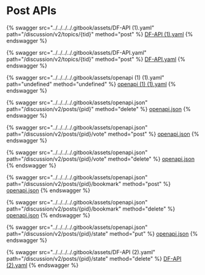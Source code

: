 # Post APIs

{% swagger src="../../../../.gitbook/assets/DF-API (1).yaml" path="/discussion/v2/topics/{tid}" method="post" %}
[DF-API (1).yaml](<../../../../.gitbook/assets/DF-API (1).yaml>)
{% endswagger %}

{% swagger src="../../../../.gitbook/assets/DF-API.yaml" path="/discussion/v2/topics/{tid}" method="post" %}
[DF-API.yaml](../../../../.gitbook/assets/DF-API.yaml)
{% endswagger %}

{% swagger src="../../../../.gitbook/assets/openapi (1) (1).yaml" path="undefined" method="undefined" %}
[openapi (1) (1).yaml](<../../../../.gitbook/assets/openapi (1) (1).yaml>)
{% endswagger %}

{% swagger src="../../../../.gitbook/assets/openapi.json" path="/discussion/v2/posts/{pid}" method="delete" %}
[openapi.json](../../../../.gitbook/assets/openapi.json)
{% endswagger %}

{% swagger src="../../../../.gitbook/assets/openapi.json" path="/discussion/v2/posts/{pid}/vote" method="post" %}
[openapi.json](../../../../.gitbook/assets/openapi.json)
{% endswagger %}

{% swagger src="../../../../.gitbook/assets/openapi.json" path="/discussion/v2/posts/{pid}/vote" method="delete" %}
[openapi.json](../../../../.gitbook/assets/openapi.json)
{% endswagger %}

{% swagger src="../../../../.gitbook/assets/openapi.json" path="/discussion/v2/posts/{pid}/bookmark" method="post" %}
[openapi.json](../../../../.gitbook/assets/openapi.json)
{% endswagger %}

{% swagger src="../../../../.gitbook/assets/openapi.json" path="/discussion/v2/posts/{pid}/bookmark" method="delete" %}
[openapi.json](../../../../.gitbook/assets/openapi.json)
{% endswagger %}

{% swagger src="../../../../.gitbook/assets/openapi.json" path="/discussion/v2/posts/{pid}/state" method="put" %}
[openapi.json](../../../../.gitbook/assets/openapi.json)
{% endswagger %}

{% swagger src="../../../../.gitbook/assets/DF-API (2).yaml" path="/discussion/v2/posts/{pid}/state" method="delete" %}
[DF-API (2).yaml](<../../../../.gitbook/assets/DF-API (2).yaml>)
{% endswagger %}
